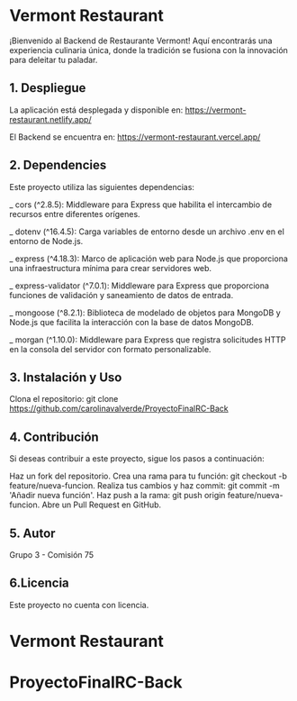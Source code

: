 # **Vermont Restaurant**

¡Bienvenido al Backend de Restaurante Vermont! Aquí encontrarás una experiencia culinaria única, donde la tradición se fusiona con la innovación para deleitar tu paladar.

## 1. Despliegue
La aplicación está desplegada y disponible en:
https://vermont-restaurant.netlify.app/

El Backend se encuentra en:
https://vermont-restaurant.vercel.app/

## 2. Dependencies
Este proyecto utiliza las siguientes dependencias:

_ cors (^2.8.5): Middleware para Express que habilita el intercambio de recursos entre diferentes orígenes.

_ dotenv (^16.4.5): Carga variables de entorno desde un archivo .env en el entorno de Node.js.

_ express (^4.18.3): Marco de aplicación web para Node.js que proporciona una infraestructura mínima para crear servidores web.

_ express-validator (^7.0.1): Middleware para Express que proporciona funciones de validación y saneamiento de datos de entrada.

_ mongoose (^8.2.1): Biblioteca de modelado de objetos para MongoDB y Node.js que facilita la interacción con la base de datos MongoDB.

_ morgan (^1.10.0): Middleware para Express que registra solicitudes HTTP en la consola del servidor con formato personalizable.

## 3. Instalación y Uso
Clona el repositorio: git clone https://github.com/carolinavalverde/ProyectoFinalRC-Back

## 4. Contribución
Si deseas contribuir a este proyecto, sigue los pasos a continuación:

Haz un fork del repositorio.
Crea una rama para tu función: git checkout -b feature/nueva-funcion.
Realiza tus cambios y haz commit: git commit -m 'Añadir nueva función'.
Haz push a la rama: git push origin feature/nueva-funcion.
Abre un Pull Request en GitHub.

## 5. Autor
Grupo 3 - Comisión 75

## 6.Licencia
Este proyecto no cuenta con licencia.

# **Vermont Restaurant**
# ProyectoFinalRC-Back
